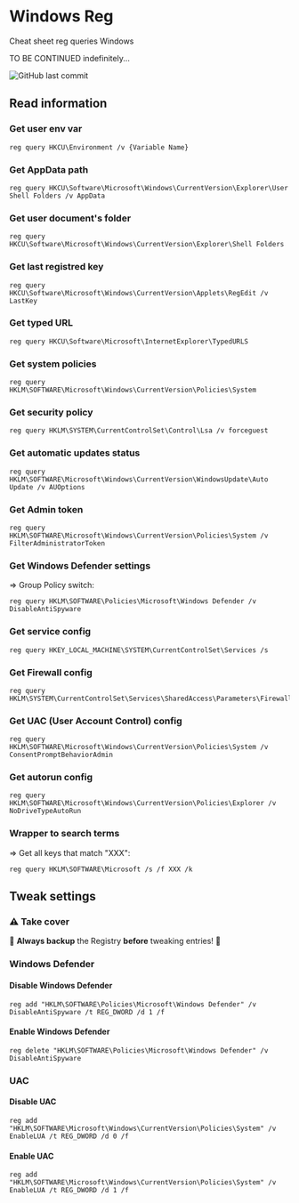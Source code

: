 #  Windows Reg

Cheat sheet reg queries Windows

TO BE CONTINUED indefinitely...

![GitHub last commit](https://img.shields.io/github/last-commit/jmau111-org/windows_reg?label=last%20update%3A)

## Read information

### Get user env var

```
reg query HKCU\Environment /v {Variable Name}
```

### Get AppData path

```
reg query HKCU\Software\Microsoft\Windows\CurrentVersion\Explorer\User Shell Folders /v AppData
```

### Get user document's folder

```
reg query HKCU\Software\Microsoft\Windows\CurrentVersion\Explorer\Shell Folders
```

### Get last registred key

```
reg query HKCU\Software\Microsoft\Windows\CurrentVersion\Applets\RegEdit /v LastKey
```

### Get typed URL

```
reg query HKCU\Software\Microsoft\InternetExplorer\TypedURLS
```

### Get system policies

```
reg query HKLM\SOFTWARE\Microsoft\Windows\CurrentVersion\Policies\System
```

### Get security policy

```
reg query HKLM\SYSTEM\CurrentControlSet\Control\Lsa /v forceguest
```

### Get automatic updates status

```
reg query HKLM\SOFTWARE\Microsoft\Windows\CurrentVersion\WindowsUpdate\Auto Update /v AUOptions
```

### Get Admin token

```
reg query HKLM\SOFTWARE\Microsoft\Windows\CurrentVersion\Policies\System /v FilterAdministratorToken
```

### Get Windows Defender settings 

=> Group Policy switch:

```
reg query HKLM\SOFTWARE\Policies\Microsoft\Windows Defender /v DisableAntiSpyware
```

### Get service config

```
reg query HKEY_LOCAL_MACHINE\SYSTEM\CurrentControlSet\Services /s
```

### Get Firewall config

```
reg query HKLM\SYSTEM\CurrentControlSet\Services\SharedAccess\Parameters\FirewallPolicy
```

### Get UAC (User Account Control) config

```
reg query HKLM\SOFTWARE\Microsoft\Windows\CurrentVersion\Policies\System /v ConsentPromptBehaviorAdmin
```

### Get autorun config

```
reg query HKLM\SOFTWARE\Microsoft\Windows\CurrentVersion\Policies\Explorer /v NoDriveTypeAutoRun
```

### Wrapper to search terms

=> Get all keys that match "XXX":

```
reg query HKLM\SOFTWARE\Microsoft /s /f XXX /k
```

## Tweak settings

### ⚠️ Take cover

🚨 **Always backup** the Registry **before** tweaking entries! 🚨

### Windows Defender

#### Disable Windows Defender

```
reg add "HKLM\SOFTWARE\Policies\Microsoft\Windows Defender" /v DisableAntiSpyware /t REG_DWORD /d 1 /f
```

#### Enable Windows Defender

```
reg delete "HKLM\SOFTWARE\Policies\Microsoft\Windows Defender" /v DisableAntiSpyware
```

### UAC

#### Disable UAC

```
reg add "HKLM\SOFTWARE\Microsoft\Windows\CurrentVersion\Policies\System" /v EnableLUA /t REG_DWORD /d 0 /f
```

#### Enable UAC

```
reg add "HKLM\SOFTWARE\Microsoft\Windows\CurrentVersion\Policies\System" /v EnableLUA /t REG_DWORD /d 1 /f
```
